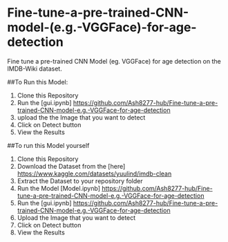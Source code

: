 # Fine-tune-a-pre-trained-CNN-model-(e.g.-VGGFace)-for-age-detection
Fine tune a pre-trained CNN Model (eg. VGGFace) for age detection on the IMDB-Wiki dataset.

##To Run this Model:

1. Clone this Repository
2. Run the [gui.ipynb] https://github.com/Ash8277-hub/Fine-tune-a-pre-trained-CNN-model-e.g.-VGGFace-for-age-detection
3. upload the the Image that you want to detect
4. Click on Detect button
5. View the Results

##To run this Model yourself

1. Clone this Repository
2. Download the Dataset from the [here] https://www.kaggle.com/datasets/yuulind/imdb-clean
3. Extract the Dataset to your repository folder
4. Run the Model [Model.ipynb] https://github.com/Ash8277-hub/Fine-tune-a-pre-trained-CNN-model-e.g.-VGGFace-for-age-detection
5. Run the [gui.ipynb] https://github.com/Ash8277-hub/Fine-tune-a-pre-trained-CNN-model-e.g.-VGGFace-for-age-detection
6. Upload the Image that you want to detect
7. Click on Detect button
8. View the Results
